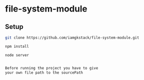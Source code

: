 # file-system-module

## Setup
```bash
git clone https://github.com/iamgkstack/file-system-module.git

npm install

node server


Before running the project you have to give 
your own file path to the sourcePath
```

